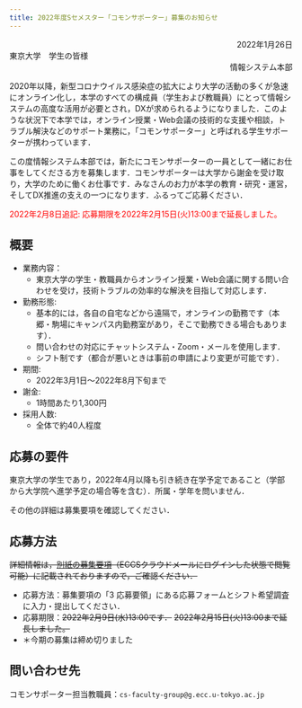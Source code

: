 ```yaml
---
title: 2022年度Sセメスター「コモンサポーター」募集のお知らせ
---
```


<div style="text-align: right;">2022年1月26日</div>
東京大学　学生の皆様
<div style="text-align: right;">情報システム本部</div>

2020年以降，新型コロナウイルス感染症の拡大により大学の活動の多くが急速にオンライン化し，本学のすべての構成員（学生および教職員）にとって情報システムの高度な活用が必要とされ，DXが求められるようになりました．このような状況下で本学では，オンライン授業・Web会議の技術的な支援や相談，トラブル解決などのサポート業務に，「コモンサポーター」と呼ばれる学生サポーターが携わっています．

この度情報システム本部では，新たにコモンサポーターの一員として一緒にお仕事をしてくださる方を募集します．コモンサポーターは大学から謝金を受け取り，大学のために働くお仕事です．みなさんのお力が本学の教育・研究・運営，そしてDX推進の支えの一つになります．ふるってご応募ください．

<font color="red">2022年2月8日追記: 応募期限を2022年2月15日(火)13:00まで延長しました。</font>

## 概要
* 業務内容：
    * 東京大学の学生・教職員からオンライン授業・Web会議に関する問い合わせを受け，技術トラブルの効率的な解決を目指して対応します．
* 勤務形態:
    * 基本的には，各自の自宅などから遠隔で，オンラインの勤務です（本郷・駒場にキャンパス内勤務室があり，そこで勤務できる場合もあります）．
    * 問い合わせの対応にチャットシステム・Zoom・メールを使用します．
    * シフト制です（都合が悪いときは事前の申請により変更が可能です）．
* 期間:
    * 2022年3月1日～2022年8月下旬まで
* 謝金:
    * 1時間あたり1,300円
* 採用人数:
    * 全体で約40人程度

## 応募の要件
東京大学の学生であり，2022年4月以降も引き続き在学予定であること（学部から大学院へ進学予定の場合等を含む）．所属・学年を問いません．

その他の詳細は募集要項を確認してください．

## 応募方法
~~詳細情報は，[別紙の募集要項](https://www.google.com/url?q=https://drive.google.com/file/d/13lTDDFBvFUmkvTTWoqtOwN7OkXBNUMBj/view?usp%3Dsharing&sa=D&source=docs&ust=1642758091006753&usg=AOvVaw3JHnUpax1FLl8iw5Z4zpKL)（ECCSクラウドメールにログインした状態で閲覧可能）に記載されておりますので，ご確認ください．~~

* 応募方法：募集要項の「3 応募要領」にある応募フォームとシフト希望調査に入力・提出してください．
* 応募期限：~~2022年2月9日(水)13:00です．~~ ~~2022年2月15日(火)13:00まで延長しました。~~
* ＊今期の募集は締め切りました

## 問い合わせ先

コモンサポーター担当教職員：`cs-faculty-group@g.ecc.u-tokyo.ac.jp`
